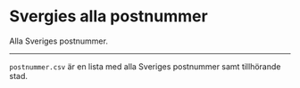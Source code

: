 # Svergies alla postnummer
Alla Sveriges postnummer.

--- 

`postnummer.csv`
är en lista med alla Sveriges postnummer samt tillhörande stad.
